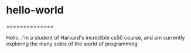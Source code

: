 # hello-world
==============

Hello, i'm a student of Harvard's incredible cs50 course, and 
am currently exploring the many sides of the world of programming
